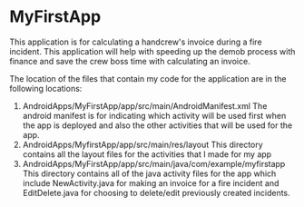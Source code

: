 # MyFirstApp
This application is for calculating a handcrew's invoice during a fire incident. This application will help with speeding up the demob process with finance and save the crew boss time with calculating an invoice.

The location of the files that contain my code for the application are in the following locations:
1. AndroidApps/MyFirstApp/app/src/main/AndroidManifest.xml
The android manifest is for indicating which activity will be used first when the app is deployed and also the other activities that will be used for the app.
2. AndroidApps/MyfirstApp/app/src/main/res/layout
This directory contains all the layout files for the activities that I made for my app
3. AndroidApps/MyFirstApp/app/src/main/java/com/example/myfirstapp
This directory contains all of the java activity files for the app which include NewActivity.java for making an invoice for a fire incident and EditDelete.java for choosing to delete/edit previously created incidents. 
